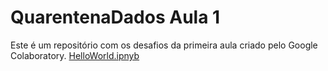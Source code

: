 # QuarentenaDados Aula 1
Este é um repositório com os desafios da primeira aula criado pelo Google Colaboratory.
[HelloWorld.ipnyb](/HelloWorld.ipynb)
